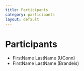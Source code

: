 ```yaml
---
title: Participants
category: participants
layout: default
---
```


# Participants

* FirstName LastName (UConn)
* FirstName LastName (Brandeis)